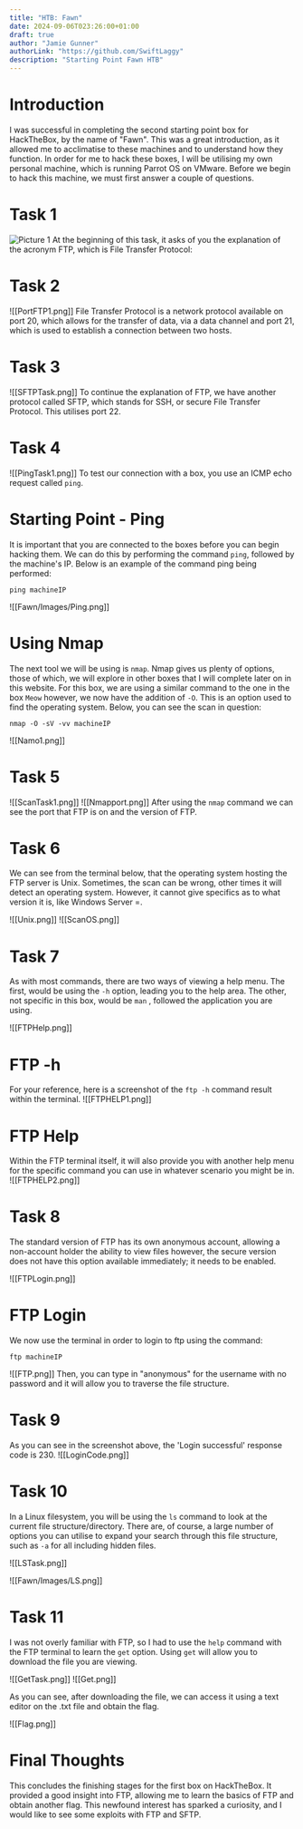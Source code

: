 ```yaml
---
title: "HTB: Fawn"
date: 2024-09-06T023:26:00+01:00
draft: true
author: "Jamie Gunner"
authorLink: "https://github.com/SwiftLaggy"
description: "Starting Point Fawn HTB"
---
```



# Introduction

I was successful in completing the second starting point box for HackTheBox, by the name of "Fawn". This was a great introduction, as it allowed me to acclimatise to these machines and to understand how they function. In order for me to hack these boxes, I will be utilising my own personal machine, which is running Parrot OS on VMware. 
Before we begin to hack this machine, we must first answer a couple of questions.

# Task 1
![Picture 1](../Images/FTPAcronym.png)
At the beginning of this task, it asks of you the explanation of the acronym FTP, which is File Transfer Protocol:

# Task 2

![[PortFTP1.png]]
File Transfer Protocol is a network protocol available on port 20, which allows for the transfer of data, via a data channel and port 21, which is used to establish a connection between two hosts.

# Task 3

![[SFTPTask.png]]
To continue the explanation of FTP, we have another protocol called SFTP, which stands for SSH, or secure File Transfer Protocol. This utilises port 22.

# Task 4

![[PingTask1.png]]
To test our connection with a box, you use an ICMP echo request called ``ping``.

# Starting Point - Ping

It is important that you are connected to the boxes before you can begin hacking them. We can do this by performing the command ``ping``, followed by the machine's IP. Below is an example of the command ping being performed:
```
ping machineIP
```

![[Fawn/Images/Ping.png]]

# Using Nmap

The next tool we will be using is ``nmap``. Nmap gives us plenty of options, those of which, we will explore in other boxes that I will complete later on in this website. For this box, we are using a similar command to the one in the box ``Meow`` however, we now have the addition of ``-O``. This is an option used to find the operating system. Below, you can see the scan in question:
```
nmap -O -sV -vv machineIP
```
![[Namo1.png]]

# Task 5

![[ScanTask1.png]]
![[Nmapport.png]]
After using the ``nmap`` command we can see the port that FTP is on and the version of FTP. 
# Task 6

We can see from the terminal below, that the operating system hosting the FTP server is Unix. Sometimes, the scan can be wrong, other times it will detect an operating system. However, it cannot give specifics as to what version it is, like Windows Server =. 

![[Unix.png]]
![[ScanOS.png]]

# Task 7

As with most commands, there are two ways of viewing a help menu. The first, would be using the ``-h`` option, leading you to the help area. The other, not specific in this box, would be ``man`` , followed the application you are using. 

![[FTPHelp.png]]

# FTP -h

For your reference, here is a screenshot of the ``ftp -h`` command result within the terminal. 
![[FTPHELP1.png]]

# FTP Help

Within the FTP terminal itself, it will also provide you with another help menu for the specific command you can use in whatever scenario you might be in. 
![[FTPHELP2.png]]

# Task 8 

The standard version of FTP has its own anonymous account, allowing a non-account holder the ability to view files however, the secure version does not have this option available immediately; it needs to be enabled. 

![[FTPLogin.png]]

# FTP Login

We now use the terminal in order to login to ftp using the command:
```
ftp machineIP
```
![[FTP.png]]
Then, you can type in "anonymous" for the username with no password and it will allow you to traverse the file structure.
# Task 9

As you can see in the screenshot above, the 'Login successful' response code is 230.
![[LoginCode.png]]

# Task 10

In a Linux filesystem, you will be using the ``ls`` command to look at the current file structure/directory. There are, of course, a large number of options you can utilise to expand your search through this file structure, such as ``-a`` for all including hidden files. 

![[LSTask.png]]

![[Fawn/Images/LS.png]]

# Task 11

I was not overly familiar with FTP, so I had to use the ``help`` command with the FTP terminal to learn the ``get`` option. Using ``get`` will allow you to download the file you are viewing. 

![[GetTask.png]]
![[Get.png]]

As you can see, after downloading the file, we can access it using a text editor on the .txt file and obtain the flag. 

![[Flag.png]]

# Final Thoughts

This concludes the finishing stages for the first box on HackTheBox. It provided a good insight into FTP, allowing me to learn the basics of FTP and obtain another flag.  This newfound interest has sparked a curiosity, and I would like to see some exploits with FTP and SFTP. 
